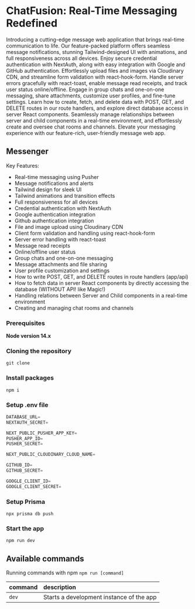 # ChatFusion: Real-Time Messaging Redefined

Introducing a cutting-edge message web application that brings real-time communication to life. Our feature-packed platform offers seamless message notifications, stunning Tailwind-designed UI with animations, and full responsiveness across all devices. Enjoy secure credential authentication with NextAuth, along with easy integration with Google and GitHub authentication. Effortlessly upload files and images via Cloudinary CDN, and streamline form validation with react-hook-form. Handle server errors gracefully with react-toast, enable message read receipts, and track user status online/offline. Engage in group chats and one-on-one messaging, share attachments, customize user profiles, and fine-tune settings. Learn how to create, fetch, and delete data with POST, GET, and DELETE routes in our route handlers, and explore direct database access in server React components. Seamlessly manage relationships between server and child components in a real-time environment, and effortlessly create and oversee chat rooms and channels. Elevate your messaging experience with our feature-rich, user-friendly message web app.

## Messenger

Key Features:

- Real-time messaging using Pusher
- Message notifications and alerts
- Tailwind design for sleek UI
- Tailwind animations and transition effects
- Full responsiveness for all devices
- Credential authentication with NextAuth
- Google authentication integration
- Github authentication integration
- File and image upload using Cloudinary CDN
- Client form validation and handling using react-hook-form
- Server error handling with react-toast
- Message read receipts
- Online/offline user status
- Group chats and one-on-one messaging
- Message attachments and file sharing
- User profile customization and settings
- How to write POST, GET, and DELETE routes in route handlers (app/api)
- How to fetch data in server React components by directly accessing the database (WITHOUT API! like Magic!)
- Handling relations between Server and Child components in a real-time environment
- Creating and managing chat rooms and channels

### Prerequisites

**Node version 14.x**

### Cloning the repository

```shell
git clone
```

### Install packages

```shell
npm i
```

### Setup .env file

```js
DATABASE_URL=
NEXTAUTH_SECRET=

NEXT_PUBLIC_PUSHER_APP_KEY=
PUSHER_APP_ID=
PUSHER_SECRET=

NEXT_PUBLIC_CLOUDINARY_CLOUD_NAME=

GITHUB_ID=
GITHUB_SECRET=

GOOGLE_CLIENT_ID=
GOOGLE_CLIENT_SECRET=
```

### Setup Prisma

```shell
npx prisma db push

```

### Start the app

```shell
npm run dev
```

## Available commands

Running commands with npm `npm run [command]`

| command | description                              |
| :------ | :--------------------------------------- |
| `dev`   | Starts a development instance of the app |
